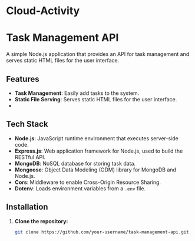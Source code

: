 # Cloud-Activity
# Task Management API

A simple Node.js application that provides an API for task management and serves static HTML files for the user interface.

## Features

- **Task Management**: Easily add tasks to the system.
- **Static File Serving**: Serves static HTML files for the user interface.
- 
## Tech Stack

- **Node.js**: JavaScript runtime environment that executes server-side code.
- **Express.js**: Web application framework for Node.js, used to build the RESTful API.
- **MongoDB**: NoSQL database for storing task data.
- **Mongoose**: Object Data Modeling (ODM) library for MongoDB and Node.js.
- **Cors**: Middleware to enable Cross-Origin Resource Sharing.
- **Dotenv**: Loads environment variables from a `.env` file.

## Installation

1. **Clone the repository:**

   ```bash
   git clone https://github.com/your-username/task-management-api.git
